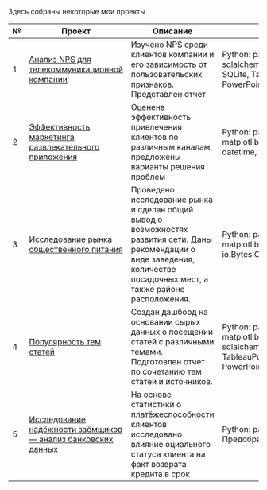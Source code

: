 Здесь собраны некоторые мои проекты

| № | Проект | Описание | Стек |
| --- | --- | --- | --- |
| 1 | [Анализ NPS для телекоммуникационной компании](https://github.com/Sofya-Z/Sofya-Z/tree/main/My-DA-portfolio/NPS-for-telecom)| Изучено NPS среди клиентов компании и его зависимость от пользовательских признаков. Представлен отчет | Python: pandas, sqlalchemy.create_engine, SQLite, Tableau, PowerPoint  |
| 2 | [Эффективность маркетинга развлекательного приложения](https://github.com/Sofya-Z/Sofya-Z/tree/main/My-DA-portfolio/marketing_for_ProcrastinatePro) | Оценена эффективность привлечения клиентов по различным каналам, предложены варианты решения проблем | Python: pandas, matplotlib.pyplot, datetime, numpy |
| 3 | [Исследование рынка общественного питания](https://github.com/Sofya-Z/Sofya-Z/tree/main/My-DA-portfolio/Moscow-catering-market) | Проведено исследование рынка и сделан общий вывод о возможностях развития сети. Даны рекомендации о виде заведения, количестве посадочных мест, а также районе расположения. | Python: pandas, matplotlib.pyplot, seaborn, io.BytesIO, requests |
| 4 | [Популярность тем статей](https://github.com/Sofya-Z/Sofya-Z/tree/main/My-DA-portfolio/Frequency-of-article-topics) | Создан дашборд на основании сырых данных о посещении статей с различными темами. Подготовлен отчет по сочетанию тем статей и источников. | Python: pandas, matplotlib.pyplot, sqlalchemy, TableauPublic, PowerPoint |
| 5 | [Исследование надёжности заёмщиков — анализ банковских данных](https://github.com/Sofya-Z/Sofya-Z/tree/main/My-DA-portfolio/Bank-data-reliability) | На основе статистики о платёжеспособности клиентов исследовано влияние  оциального статуса клиента на факт возврата кредита в срок | Python: pandas. Предобработка данных |
